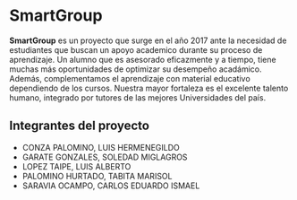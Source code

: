 # SmartGroup

**SmartGroup** es un proyecto que surge en el año 2017 ante la necesidad de estudiantes que buscan un apoyo academico durante su proceso de aprendizaje. Un alumno que es asesorado eficazmente y a tiempo, tiene muchas más oportunidades de optimizar su desempeño acadámico. Además, complementamos el aprendizaje con material educativo dependiendo de los cursos. Nuestra mayor fortaleza es el excelente talento humano, integrado por tutores de las mejores Universidades del país.

## Integrantes del proyecto

* CONZA PALOMINO, LUIS HERMENEGILDO
* GARATE GONZALES, SOLEDAD MIGLAGROS
* LOPEZ TAIPE, LUIS ALBERTO 
* PALOMINO HURTADO, TABITA MARISOL 
* SARAVIA OCAMPO, CARLOS EDUARDO ISMAEL



